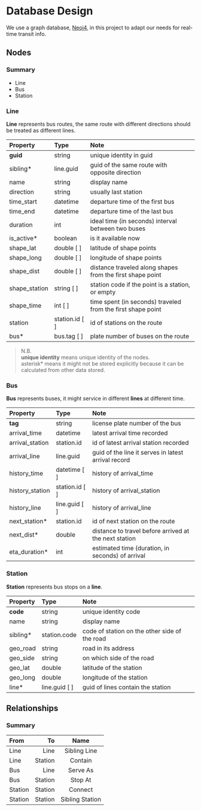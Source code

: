 Database Design
============

We use a graph database, [Neoj4](http://www.neo4j.org), in this project to adapt our needs for real-time transit info.


Nodes
------------

### Summary

* Line
* Bus
* Station


### Line

__Line__ represents bus routes, the same route with different directions should be treated as different lines.

| Property       | Type             | Note                          |
| :------------- | :--------------- | :---------------------------- |
| __guid__       | string           | unique identity in guid       |
| sibling*       | line.guid        | guid of the same route with opposite direction |
| name           | string           | display name                  |
| direction      | string           | usually last station          |
| time_start     | datetime         | departure time of the first bus |
| time_end       | datetime         | departure time of the last bus |
| duration       | int              | ideal time (in seconds) interval between two buses |
| is_active*     | boolean          | is it available now           |
| shape_lat      | double [ ]       | latitude of shape points      |
| shape_long     | double [ ]       | longitude of shape points     |
| shape_dist     | double [ ]       | distance traveled along shapes from the first shape point |
| shape_station  | string [ ]       | station code if the point is a station, or empty |
| shape_time     | int [ ]          | time spent (in seconds) traveled from the first shape point |
| station        | station.id [ ]   | id of stations on the route   |
| bus*           | bus.tag [ ]      | plate number of buses on the route |

> N.B.    
> __unique identity__ means unique identity of the nodes.     
> asterisk* means it might not be stored explicitly because it can be calculated from other data stored.     


### Bus

__Bus__ represents buses, it might service in different __lines__ at different time.

| Property       | Type             | Note                          |
| :------------- | :--------------- | :---------------------------- |
| __tag__        | string           | license plate number of the bus |
| arrival_time   | datetime         | latest arrival time recorded  |
| arrival_station | station.id      | id of latest arrival station recorded |
| arrival_line   | line.guid        | guid of the line it serves in latest arrival record |
| history_time   | datetime [ ]     | history of arrival_time       |
| history_station | station.id [ ]  | history of arrival_station    |
| history_line   | line.guid [ ]    | history of arrival_line       |
| next_station*  | station.id       | id of next station on the route |
| next_dist*     | double           | distance to travel before arrived at the next station |
| eta_duration*  | int              | estimated time (duration, in seconds) of arrival |



### Station

__Station__ represents bus stops on a __line__.

| Property       | Type             | Note                          |
| :------------- | :--------------- | :---------------------------- |
| __code__       | string           | unique identity code          |
| name           | string           | display name                  |
| sibling*       | station.code     | code of station on the other side of the road |
| geo_road       | string           | road in its address           |
| geo_side       | string           | on which side of the road     |
| geo_lat        | double           | latitude of the station       |
| geo_long       | double           | longitude of the station      |
| line*          | line.guid [ ]    | guid of lines contain the station | 



Relationships
------------

### Summary

| From           | To             | Name            |
| :------------- | -------------: | :-------------: |
| Line           | Line           | Sibling Line    |
| Line           | Station        | Contain         |
| Bus            | Line           | Serve As        |
| Bus            | Station        | Stop At         |
| Station        | Station        | Connect         |
| Station        | Station        | Sibling Station |

